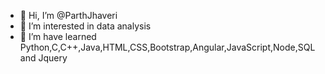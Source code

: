 - 👋 Hi, I’m @ParthJhaveri
- 👀 I’m interested in  data analysis
- 🌱 I’m have learned Python,C,C++,Java,HTML,CSS,Bootstrap,Angular,JavaScript,Node,SQL and Jquery



<!---
ParthJhaveri10/ParthJhaveri10 is a ✨ special ✨ repository because its `README.md` (this file) appears on your GitHub profile.
You can click the Preview link to take a look at your changes.
--->
